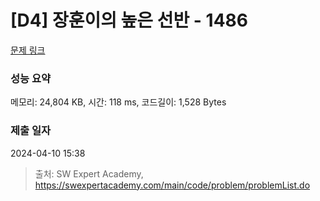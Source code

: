 # [D4] 장훈이의 높은 선반 - 1486 

[문제 링크](https://swexpertacademy.com/main/code/problem/problemDetail.do?contestProbId=AV2b7Yf6ABcBBASw) 

### 성능 요약

메모리: 24,804 KB, 시간: 118 ms, 코드길이: 1,528 Bytes

### 제출 일자

2024-04-10 15:38



> 출처: SW Expert Academy, https://swexpertacademy.com/main/code/problem/problemList.do